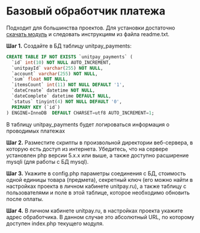 # Базовый обработчик платежа

Подходит для большинства проектов. Для установки достаточно [скачать модуль](https://github.com/unitpay/base_module) и следовать инструкциям из файла readme.txt.

**Шаг 1.** Создайте в БД таблицу unitpay\_payments:

```sql
CREATE TABLE IF NOT EXISTS `unitpay_payments` (
  `id` int(10) NOT NULL AUTO_INCREMENT,
  `unitpayId` varchar(255) NOT NULL,
  `account` varchar(255) NOT NULL,
  `sum` float NOT NULL,
  `itemsCount` int(11) NOT NULL DEFAULT '1',
  `dateCreate` datetime NOT NULL,
  `dateComplete` datetime DEFAULT NULL,
  `status` tinyint(4) NOT NULL DEFAULT '0',
  PRIMARY KEY (`id`)
) ENGINE=InnoDB  DEFAULT CHARSET=utf8 AUTO_INCREMENT=1;
```

В таблицу unitpay\_payments будет логироваться информация о проводимых платежах

**Шаг 2.** Разместите скрипты в произвольной директории веб-сервера, в которую есть доступ из интернета. Убедитесь, что на сервере установлен php версии 5.x.x или выше, а также доступно расширение mysqli \(для работы с БД mysql\).

**Шаг 3.** Укажите в config.php параметры соединения с БД, стоимость одной единицы товара \(предмета\), секретный ключ \(его можно найти в настройках проекта в личном кабинете unitpay.ru\), а также таблицу с пользователями и поле в этой таблице, которое необходимо обновить после оплаты.

**Шаг 4.** В личном кабинете unitpay.ru, в настройках проекта укажите адрес обработчика. В данном случае это абсолютный URL, по которому доступен index.php текущего модуля.

